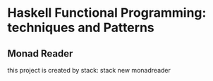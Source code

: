 # Haskell Functional Programming: techniques and Patterns

## Monad Reader

this project is created by stack: stack new monadreader
